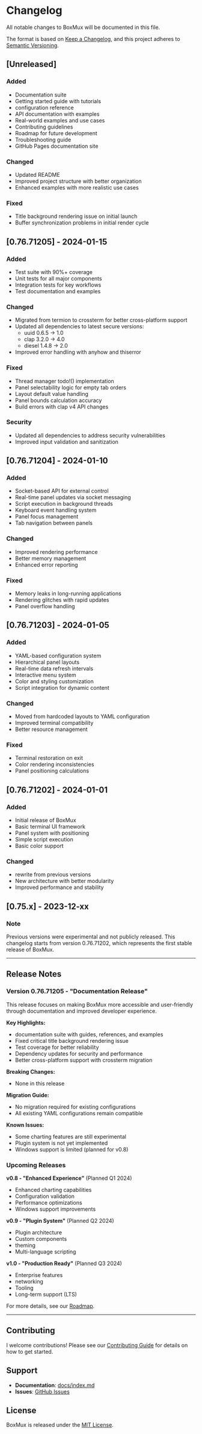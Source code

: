 # Changelog

All notable changes to BoxMux will be documented in this file.

The format is based on [Keep a Changelog](https://keepachangelog.com/en/1.0.0/),
and this project adheres to [Semantic Versioning](https://semver.org/spec/v2.0.0.html).

## [Unreleased]

### Added

- Documentation suite
- Getting started guide with tutorials
- configuration reference
- API documentation with examples
- Real-world examples and use cases
- Contributing guidelines
- Roadmap for future development
- Troubleshooting guide
- GitHub Pages documentation site

### Changed

- Updated README
- Improved project structure with better organization
- Enhanced examples with more realistic use cases

### Fixed

- Title background rendering issue on initial launch
- Buffer synchronization problems in initial render cycle

## [0.76.71205] - 2024-01-15

### Added

- Test suite with 90%+ coverage
- Unit tests for all major components
- Integration tests for key workflows
- Test documentation and examples

### Changed

- Migrated from termion to crossterm for better cross-platform support
- Updated all dependencies to latest secure versions:
  - uuid 0.6.5 → 1.0
  - clap 3.2.0 → 4.0
  - diesel 1.4.8 → 2.0
- Improved error handling with anyhow and thiserror

### Fixed

- Thread manager todo!() implementation
- Panel selectability logic for empty tab orders
- Layout default value handling
- Panel bounds calculation accuracy
- Build errors with clap v4 API changes

### Security

- Updated all dependencies to address security vulnerabilities
- Improved input validation and sanitization

## [0.76.71204] - 2024-01-10

### Added

- Socket-based API for external control
- Real-time panel updates via socket messaging
- Script execution in background threads
- Keyboard event handling system
- Panel focus management
- Tab navigation between panels

### Changed

- Improved rendering performance
- Better memory management
- Enhanced error reporting

### Fixed

- Memory leaks in long-running applications
- Rendering glitches with rapid updates
- Panel overflow handling

## [0.76.71203] - 2024-01-05

### Added

- YAML-based configuration system
- Hierarchical panel layouts
- Real-time data refresh intervals
- Interactive menu system
- Color and styling customization
- Script integration for dynamic content

### Changed

- Moved from hardcoded layouts to YAML configuration
- Improved terminal compatibility
- Better resource management

### Fixed

- Terminal restoration on exit
- Color rendering inconsistencies
- Panel positioning calculations

## [0.76.71202] - 2024-01-01

### Added

- Initial release of BoxMux
- Basic terminal UI framework
- Panel system with positioning
- Simple script execution
- Basic color support

### Changed

- rewrite from previous versions
- New architecture with better modularity
- Improved performance and stability

## [0.75.x] - 2023-12-xx

### Note

Previous versions were experimental and not publicly released.
This changelog starts from version 0.76.71202, which represents
the first stable release of BoxMux.

---

## Release Notes

### Version 0.76.71205 - "Documentation Release"

This release focuses on making BoxMux more accessible and user-friendly through documentation and improved developer experience.

**Key Highlights:**

- documentation suite with guides, references, and examples
- Fixed critical title background rendering issue
- Test coverage for better reliability
- Dependency updates for security and performance
- Better cross-platform support with crossterm migration

**Breaking Changes:**

- None in this release

**Migration Guide:**

- No migration required for existing configurations
- All existing YAML configurations remain compatible

**Known Issues:**

- Some charting features are still experimental
- Plugin system is not yet implemented
- Windows support is limited (planned for v0.8)

### Upcoming Releases

**v0.8 - "Enhanced Experience"** (Planned Q1 2024)

- Enhanced charting capabilities
- Configuration validation
- Performance optimizations
- Windows support improvements

**v0.9 - "Plugin System"** (Planned Q2 2024)

- Plugin architecture
- Custom components
- theming
- Multi-language scripting

**v1.0 - "Production Ready"** (Planned Q3 2024)

- Enterprise features
- networking
- Tooling
- Long-term support (LTS)

For more details, see our [Roadmap](docs/roadmap.md).

---

## Contributing

I welcome contributions! Please see our [Contributing Guide](CONTRIBUTING.md) for details on how to get started.

## Support

- **Documentation**: [docs/index.md](docs/index.md)
- **Issues**: [GitHub Issues](https://github.com/jowharshamshiri/boxmux/issues)

## License

BoxMux is released under the [MIT License](LICENSE).
